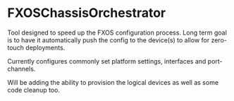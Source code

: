 # FXOSChassisOrchestrator

Tool designed to speed up the FXOS configuration process. Long term goal is to have it automatically push the config to the device(s) to allow for zero-touch deployments.

Currently configures commonly set platform settings, interfaces and port-channels.

Will be adding the ability to provision the logical devices as well as some code cleanup too.
